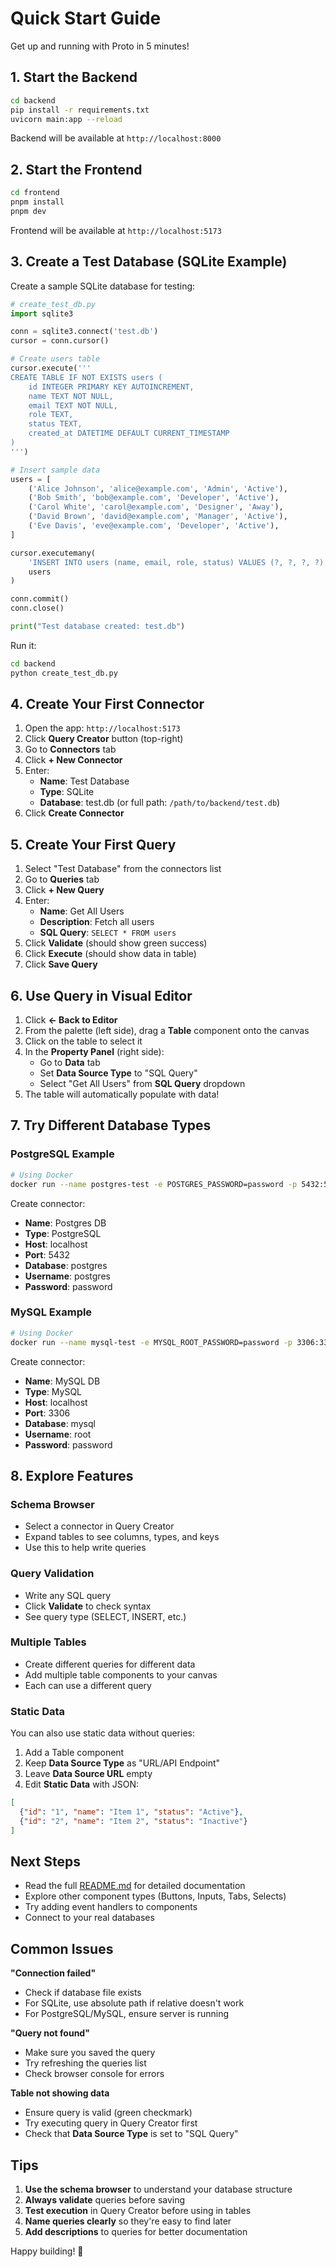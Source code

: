 # Quick Start Guide

Get up and running with Proto in 5 minutes!

## 1. Start the Backend

```bash
cd backend
pip install -r requirements.txt
uvicorn main:app --reload
```

Backend will be available at `http://localhost:8000`

## 2. Start the Frontend

```bash
cd frontend
pnpm install
pnpm dev
```

Frontend will be available at `http://localhost:5173`

## 3. Create a Test Database (SQLite Example)

Create a sample SQLite database for testing:

```python
# create_test_db.py
import sqlite3

conn = sqlite3.connect('test.db')
cursor = conn.cursor()

# Create users table
cursor.execute('''
CREATE TABLE IF NOT EXISTS users (
    id INTEGER PRIMARY KEY AUTOINCREMENT,
    name TEXT NOT NULL,
    email TEXT NOT NULL,
    role TEXT,
    status TEXT,
    created_at DATETIME DEFAULT CURRENT_TIMESTAMP
)
''')

# Insert sample data
users = [
    ('Alice Johnson', 'alice@example.com', 'Admin', 'Active'),
    ('Bob Smith', 'bob@example.com', 'Developer', 'Active'),
    ('Carol White', 'carol@example.com', 'Designer', 'Away'),
    ('David Brown', 'david@example.com', 'Manager', 'Active'),
    ('Eve Davis', 'eve@example.com', 'Developer', 'Active'),
]

cursor.executemany(
    'INSERT INTO users (name, email, role, status) VALUES (?, ?, ?, ?)',
    users
)

conn.commit()
conn.close()

print("Test database created: test.db")
```

Run it:
```bash
cd backend
python create_test_db.py
```

## 4. Create Your First Connector

1. Open the app: `http://localhost:5173`
2. Click **Query Creator** button (top-right)
3. Go to **Connectors** tab
4. Click **+ New Connector**
5. Enter:
   - **Name**: Test Database
   - **Type**: SQLite
   - **Database**: test.db (or full path: `/path/to/backend/test.db`)
6. Click **Create Connector**

## 5. Create Your First Query

1. Select "Test Database" from the connectors list
2. Go to **Queries** tab
3. Click **+ New Query**
4. Enter:
   - **Name**: Get All Users
   - **Description**: Fetch all users
   - **SQL Query**: `SELECT * FROM users`
5. Click **Validate** (should show green success)
6. Click **Execute** (should show data in table)
7. Click **Save Query**

## 6. Use Query in Visual Editor

1. Click **← Back to Editor**
2. From the palette (left side), drag a **Table** component onto the canvas
3. Click on the table to select it
4. In the **Property Panel** (right side):
   - Go to **Data** tab
   - Set **Data Source Type** to "SQL Query"
   - Select "Get All Users" from **SQL Query** dropdown
5. The table will automatically populate with data!

## 7. Try Different Database Types

### PostgreSQL Example

```bash
# Using Docker
docker run --name postgres-test -e POSTGRES_PASSWORD=password -p 5432:5432 -d postgres
```

Create connector:
- **Name**: Postgres DB
- **Type**: PostgreSQL
- **Host**: localhost
- **Port**: 5432
- **Database**: postgres
- **Username**: postgres
- **Password**: password

### MySQL Example

```bash
# Using Docker
docker run --name mysql-test -e MYSQL_ROOT_PASSWORD=password -p 3306:3306 -d mysql
```

Create connector:
- **Name**: MySQL DB
- **Type**: MySQL
- **Host**: localhost
- **Port**: 3306
- **Database**: mysql
- **Username**: root
- **Password**: password

## 8. Explore Features

### Schema Browser
- Select a connector in Query Creator
- Expand tables to see columns, types, and keys
- Use this to help write queries

### Query Validation
- Write any SQL query
- Click **Validate** to check syntax
- See query type (SELECT, INSERT, etc.)

### Multiple Tables
- Create different queries for different data
- Add multiple table components to your canvas
- Each can use a different query

### Static Data
You can also use static data without queries:
1. Add a Table component
2. Keep **Data Source Type** as "URL/API Endpoint"
3. Leave **Data Source URL** empty
4. Edit **Static Data** with JSON:
```json
[
  {"id": "1", "name": "Item 1", "status": "Active"},
  {"id": "2", "name": "Item 2", "status": "Inactive"}
]
```

## Next Steps

- Read the full [README.md](README.md) for detailed documentation
- Explore other component types (Buttons, Inputs, Tabs, Selects)
- Try adding event handlers to components
- Connect to your real databases

## Common Issues

**"Connection failed"**
- Check if database file exists
- For SQLite, use absolute path if relative doesn't work
- For PostgreSQL/MySQL, ensure server is running

**"Query not found"**
- Make sure you saved the query
- Try refreshing the queries list
- Check browser console for errors

**Table not showing data**
- Ensure query is valid (green checkmark)
- Try executing query in Query Creator first
- Check that **Data Source Type** is set to "SQL Query"

## Tips

1. **Use the schema browser** to understand your database structure
2. **Always validate** queries before saving
3. **Test execution** in Query Creator before using in tables
4. **Name queries clearly** so they're easy to find later
5. **Add descriptions** to queries for better documentation

Happy building! 🚀

